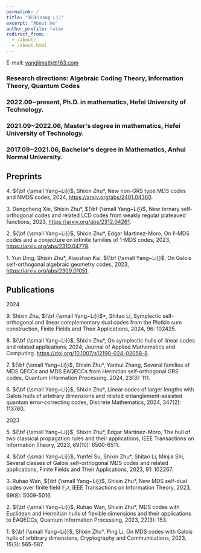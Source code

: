 ```yaml
---
permalink: /
title: "李洋(Yang Li)"
excerpt: "About me"
author_profile: false
redirect_from: 
  - /about/
  - /about.html
---
```



E-mail: yanglimath@163.com

### Research directions: Algebraic Coding Theory, Information Theory, Quantum Codes


### 2022.09~present, Ph.D. in mathematics, Hefei University of Technology.
### 2021.09~2022.06, Master's degree in mathematics, Hefei University of Technology.
### 2017.09~2021.06, Bachelor's degree in Mathematics, Anhui Normal University.

## Preprints

$4.$ ${\bf {\small Yang~Li}}$, Shixin Zhu*, New non-GRS type MDS codes and NMDS codes, 2024, https://arxiv.org/abs/2401.04360.  

$3.$ Dengcheng Xie, Shixin Zhu*, ${\bf {\small Yang~Li}}$, New ternary self-orthogonal codes and related LCD codes from weakly regular plateaued functions, 2023, https://arxiv.org/abs/2312.04261. 

$2.$ ${\bf {\small Yang~Li}}$, Shixin Zhu*, Edgar Martinez-Moro, On $\ell$-MDS codes and a conjecture on infinite families of $1$-MDS codes, 2023, https://arxiv.org/abs/2310.04778. 

$1.$ Yun Ding, Shixin Zhu*, Xiaoshan Kai, ${\bf {\small Yang~Li}}$, On Galois self-orthogonal algebraic geometry codes, 2023, https://arxiv.org/abs/2309.01051.  





## Publications  

2024 

$9.$ Shixin Zhu, ${\bf {\small Yang~Li}}$*, Shitao Li, Symplectic self-orthogonal and linear complementary dual codes from the Plotkin sum construction, Finite Fields and Their Applications, 
2024, 96: 102425.

$8.$ ${\bf {\small Yang~Li}}$, Shixin Zhu*, On symplectic hulls of linear codes and related applications, 2024, Journal of Applied Mathematics and Computing. https://doi.org/10.1007/s12190-024-02058-8.   

$7.$ ${\bf {\small Yang~Li}}$, Shixin Zhu*, Yanhui Zhang, Several families of MDS QECCs and MDS EAQECCs from Hermitian self-orthogonal GRS codes, Quantum Information Processing, 2024, 23(3): 111.  

$6.$ ${\bf {\small Yang~Li}}$, Shixin Zhu*, Linear codes of larger lengths with Galois hulls of arbitrary dimensions and related entanglement-assisted quantum error-correcting codes, Discrete Mathematics, 2024, 347(2): 113760. 

2023

$5.$ ${\bf {\small Yang~Li}}$, Shixin Zhu*, Edgar Martinez-Moro, The hull of two classical propagation rules and their applications, IEEE Transactions on Information Theory, 2023, 69(10): 6500-6511. 

$4.$ ${\bf {\small Yang~Li}}$, Yunfei Su, Shixin Zhu*, Shitao Li, Minjia Shi, Several classes of Galois self-orthogonal MDS codes and related applications, Finite Fields and Their Applications, 2023, 91: 102267. 

$3.$ Ruhao Wan, ${\bf {\small Yang~Li}}$, Shixin Zhu*, New MDS self-dual codes over finite field $\mathbb{F}_{r^2}$, IEEE Transactions on Information Theory, 2023, 69(8): 5009-5016. 

$2.$ ${\bf {\small Yang~Li}}$, Ruhao Wan, Shixin Zhu*, MDS codes with Euclidean and Hermitian hulls of flexible dimensions and their applications to EAQECCs, Quantum Information Processing, 2023, 22(3): 153.  

$1.$ ${\bf {\small Yang~Li}}$, Shixin Zhu*, Ping Li, On MDS codes with Galois hulls of arbitrary dimensions, Cryptography and Communications, 2023, 15(3): 565-587.


